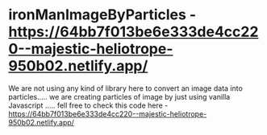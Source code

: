 # ironManImageByParticles - https://64bb7f013be6e333de4cc220--majestic-heliotrope-950b02.netlify.app/
We are not using any kind of library here to convert an image data into particles.....
we are creating particles of image by just using vanilla Javascript .....
fell free to check this code here - https://64bb7f013be6e333de4cc220--majestic-heliotrope-950b02.netlify.app/
